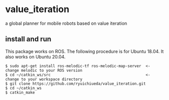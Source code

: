 # value_iteration

a global planner for mobile robots based on value iteration


## install and run

This package works on ROS. The following procedure is for Ubuntu 18.04. It also works on Ubuntu 20.04.

```
$ sudo apt-get install ros-melodic-tf ros-melodic-map-server  <- change melodic to your ROS version
$ cd ~/catkin_ws/src                                          <- change to your workspace directory
$ git clone https://github.com/ryuichiueda/value_iteration.git
$ cd ~/catkin_ws
$ catkin_make
```


